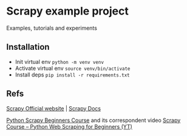 # Scrapy example project

Examples, tutorials and experiments

## Installation

- Init virtual env `python -m venv venv`
- Activate virtual env `source venv/bin/activate`
- Install deps `pip install -r requirements.txt`

## Refs

[Scrapy Official website](https://scrapy.org/) | [Scrapy Docs](https://docs.scrapy.org/en/latest/)

[Python Scrapy Beginners Course](https://thepythonscrapyplaybook.com/freecodecamp-beginner-course/) and its correspondent video [Scrapy Course – Python Web Scraping for Beginners (YT)](www.youtube.com/watch?v=mBoX_JCKZTE)

